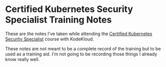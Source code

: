 # Certified Kubernetes Security Specialist Training Notes

These are the notes I've taken while attending the [Certified Kubernetes Security Specialist](https://kodekloud.com/courses/certified-kubernetes-security-specialist-cks/) course with KodeKloud.

These notes are not meant to be a complete record of the training but to be used as a training aid.  I'm not going to be recording those things I already know really well.